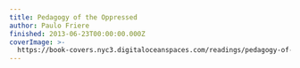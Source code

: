 ```yaml
---
title: Pedagogy of the Oppressed
author: Paulo Friere
finished: 2013-06-23T00:00:00.000Z
coverImage: >-
  https://book-covers.nyc3.digitaloceanspaces.com/readings/pedagogy-of-the-oppressed-01.jpg
---
```

